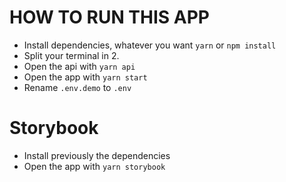 # HOW TO RUN THIS APP


- Install dependencies, whatever you want `yarn` or `npm install`
- Split your terminal in 2.
- Open the api with `yarn api`
- Open the app with `yarn start`
- Rename `.env.demo` to `.env`


# Storybook

- Install previously the dependencies
- Open the app with `yarn storybook`
